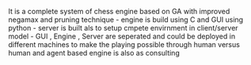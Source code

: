 It is a complete system of chess engine based on GA with improved negamax and pruning technique - engine is build using C and GUI using python - server is built als to setup cmpete envirnment in client/server model - GUI , Engine , Server are seperated and could be deployed in different machines to make the playing possible through human versus human and agent based engine is also as consulting 
